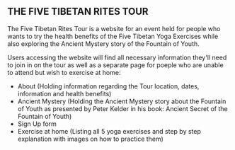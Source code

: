 ## THE FIVE TIBETAN RITES TOUR

The Five Tibetan Rites Tour is a website for an event held for people who wants to try the health benefits of the Five Tibetan Yoga Exercises while also exploring the Ancient Mystery story of the Fountain of Youth.

Users accessing the website will find all necessary information they'll need to join in on the tour as well as a separate page for poeple who are unable to attend but wish to exercise at home:

- About (Holding information regarding the Tour location, dates, information and health benefits)
- Ancient Mystery (Holding the Ancient Mystery story about the Fountain of Youth as presented by Peter Kelder in his book: Ancient Secret of the Fountain of Youth)
- Sign Up form
- Exercise at home (Listing all 5 yoga exercises and step by step explanation with images on how to practice them)
